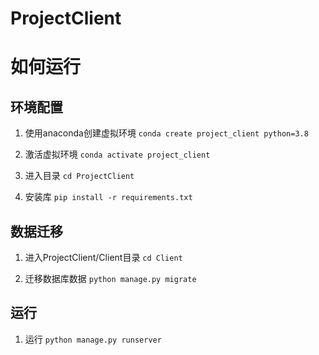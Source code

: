 # ProjectClient
 
# 如何运行

## 环境配置

1. 使用anaconda创建虚拟环境
```conda create project_client python=3.8```

2. 激活虚拟环境
```conda activate project_client```

3. 进入目录
```cd ProjectClient```

4. 安装库
```pip install -r requirements.txt```

## 数据迁移

1. 进入ProjectClient/Client目录
```cd Client```

2. 迁移数据库数据
```python manage.py migrate```

## 运行

1. 运行
```python manage.py runserver```